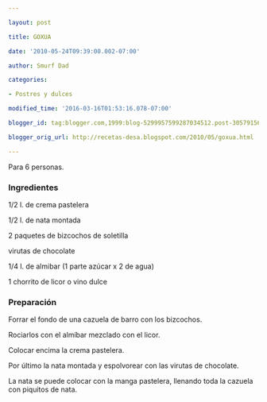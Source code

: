 ```yaml
---

layout: post

title: GOXUA

date: '2010-05-24T09:39:00.002-07:00'

author: Smurf Dad

categories:

- Postres y dulces

modified_time: '2016-03-16T01:53:16.078-07:00'

blogger_id: tag:blogger.com,1999:blog-5299957599287034512.post-3057915634376483525

blogger_orig_url: http://recetas-desa.blogspot.com/2010/05/goxua.html

---
```


Para 6 personas.

<h3>Ingredientes</h3>

1/2 l. de crema pastelera

1/2 l. de nata montada

2 paquetes de bizcochos de soletilla

virutas de chocolate

1/4 l. de almibar (1 parte azúcar x 2 de agua)

1 chorrito de licor o vino dulce

<h3>Preparación</h3>

Forrar el fondo de una cazuela de barro con los bizcochos.

Rociarlos con el almíbar mezclado con el licor.

Colocar encima la crema pastelera.

Por último la nata montada y espolvorear con las virutas de chocolate.

La nata se puede colocar con la manga pastelera, llenando toda la cazuela con piquitos de nata.